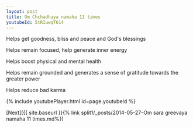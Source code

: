 ```yaml
---
layout: post
title: Om Chchadhaya namaha 11 times
youtubeId: 5tRIuwqT614
---
```

 
 
Helps get goodness, bliss and peace and God's blessings
 
Helps remain focused, help generate inner energy 
 
Helps boost physical and mental health 
 
Helps remain grounded and generates a sense of gratitude towards the greater power 
 
Helps reduce bad karma
 
 
 
 


{% include youtubePlayer.html id=page.youtubeId %}
 
[Next]({{ site.baseurl }}{% link  split1/_posts/2014-05-27-Om sara greevaya namaha 11 times.md%})
 
